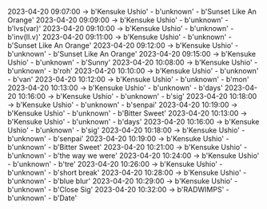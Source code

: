 2023-04-20 09:07:00 -> b'Kensuke Ushio' - b'unknown' - b'Sunset Like An Orange'
2023-04-20 09:09:00 -> b'Kensuke Ushio' - b'unknown' - b'lvs(var)'
2023-04-20 09:10:00 -> b'Kensuke Ushio' - b'unknown' - b'inv(II.v)'
2023-04-20 09:11:00 -> b'Kensuke Ushio' - b'unknown' - b'Sunset Like An Orange'
2023-04-20 09:12:00 -> b'Kensuke Ushio' - b'unknown' - b'Sunset Like An Orange'
2023-04-20 09:15:00 -> b'Kensuke Ushio' - b'unknown' - b'Sunny'
2023-04-20 10:08:00 -> b'Kensuke Ushio' - b'unknown' - b'roh'
2023-04-20 10:10:00 -> b'Kensuke Ushio' - b'unknown' - b'van'
2023-04-20 10:12:00 -> b'Kensuke Ushio' - b'unknown' - b'mon'
2023-04-20 10:13:00 -> b'Kensuke Ushio' - b'unknown' - b'days'
2023-04-20 10:16:00 -> b'Kensuke Ushio' - b'unknown' - b'sig'
2023-04-20 10:18:00 -> b'Kensuke Ushio' - b'unknown' - b'senpai'
2023-04-20 10:19:00 -> b'Kensuke Ushio' - b'unknown' - b'Bitter Sweet'
2023-04-20 10:13:00 -> b'Kensuke Ushio' - b'unknown' - b'days'
2023-04-20 10:16:00 -> b'Kensuke Ushio' - b'unknown' - b'sig'
2023-04-20 10:18:00 -> b'Kensuke Ushio' - b'unknown' - b'senpai'
2023-04-20 10:19:00 -> b'Kensuke Ushio' - b'unknown' - b'Bitter Sweet'
2023-04-20 10:21:00 -> b'Kensuke Ushio' - b'unknown' - b'the way we were'
2023-04-20 10:24:00 -> b'Kensuke Ushio' - b'unknown' - b'tre'
2023-04-20 10:26:00 -> b'Kensuke Ushio' - b'unknown' - b'short break'
2023-04-20 10:28:00 -> b'Kensuke Ushio' - b'unknown' - b'blue blur'
2023-04-20 10:29:00 -> b'Kensuke Ushio' - b'unknown' - b'Close Sig'
2023-04-20 10:32:00 -> b'RADWIMPS' - b'unknown' - b'Date'

